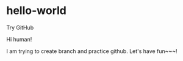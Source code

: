 # hello-world
Try GitHub

Hi human!

I am trying to create branch and practice github.
Let's have fun~~~!
